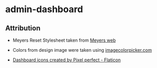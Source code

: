 # admin-dashboard

## Attribution

- Meyers Reset Stylesheet taken from <a href="https://meyerweb.com/eric/tools/css/reset/"> Meyers web </a>

- Colors from design image were taken using <a href="https://imagecolorpicker.com/" title="image color picker website"> imagecolorpicker.com </a>

- <a href="https://www.flaticon.com/free-icons/dashboard" title="dashboard icons">Dashboard icons created by Pixel perfect - Flaticon</a>
